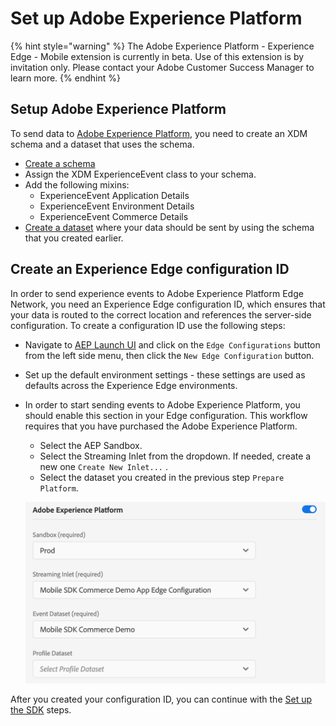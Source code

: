 # Set up Adobe Experience Platform

{% hint style="warning" %}
The Adobe Experience Platform - Experience Edge - Mobile extension is currently in beta. Use of this extension is by invitation only. Please contact your Adobe Customer Success Manager to learn more.
{% endhint %}

## Setup Adobe Experience Platform

To send data to [Adobe Experience Platform](https://platform.adobe.com/), you need to create an XDM schema and a dataset that uses the schema.

* [Create a schema](https://www.adobe.io/apis/experienceplatform/home/tutorials/alltutorials.html#!api-specification/markdown/narrative/tutorials/schema_editor_tutorial/schema_editor_tutorial.md)
* Assign the XDM ExperienceEvent class to your schema.
* Add the following mixins: 
  * ExperienceEvent Application Details
  * ExperienceEvent Environment Details
  * ExperienceEvent Commerce Details
* [Create a dataset](https://platform.adobe.com/dataset/overview) where your data should be sent by using the schema that you created earlier.

## Create an Experience Edge configuration ID

In order to send experience events to Adobe Experience Platform Edge Network, you need an Experience Edge configuration ID, which ensures that your data is routed to the correct location and references the server-side configuration. To create a configuration ID use the following steps:

* Navigate to [AEP Launch UI](https://experience.adobe.com/launch) and click on the `Edge Configurations` button from the left side menu, then click the `New Edge Configuration` button.

* Set up the default environment settings - these settings are used as defaults across the Experience Edge environments.

* In order to start sending events to Adobe Experience Platform, you should enable this section in your Edge configuration. This workflow requires that you have purchased the Adobe Experience Platform. 

  * Select the AEP Sandbox.
  * Select the Streaming Inlet from the dropdown. If needed, create a new one `Create New Inlet...` . 
  * Select the dataset you created in the previous step `Prepare Platform`.

  ![Enable Adobe Experience Platform in Edge configuration](../../.gitbook/assets/aep-enable-dataset.png)

After you created your configuration ID, you can continue with the [Set up the SDK](https://github.com/Adobe-Marketing-Cloud/aep-sdks-documentation/tree/794ac7be1c848e8501c4af1f7fbdbbb2970a04aa/alpha/experience-platform-extension/set-up-the-sdk/README.md) steps.
